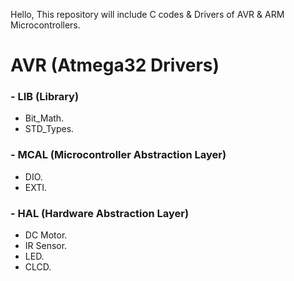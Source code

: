 Hello, This repository will include C codes & Drivers of AVR & ARM Microcontrollers.
# AVR (Atmega32 Drivers)
 ### - LIB (Library)
- Bit_Math.
- STD_Types.
 ### - MCAL (Microcontroller Abstraction Layer)
-  DIO.
-  EXTI.
 ### - HAL (Hardware Abstraction Layer)
- DC Motor.
- IR Sensor.
- LED.
- CLCD.

